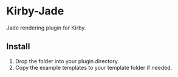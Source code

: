 # Kirby-Jade

Jade rendering plugin for Kirby.

## Install

1. Drop the folder into your plugin directory.
2. Copy the example templates to your template folder if needed.
